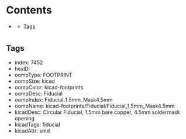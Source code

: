 



Contents
========

* [](#)
	* [Tags](#tags)

# 

## Tags

- index: 7452
- hexID: 
- oompType: FOOTPRINT
- oompSize: kicad
- oompColor: kicad-footprints
- oompDesc: Fiducial
- oompIndex: Fiducial_1.5mm_Mask4.5mm
- oompName: kicad-footprints/Fiducial/Fiducial_1.5mm_Mask4.5mm
- kicadDesc: Circular Fiducial, 1.5mm bare copper, 4.5mm soldermask opening
- kicadTags: fiducial
- kicadAttr: smd
